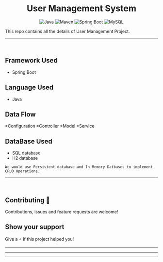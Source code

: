 
<h1 align = "center"> User Management System </h1>

<p align="center">
<a href="Java url">
    <img alt="Java" src="https://img.shields.io/badge/Java->=8-darkblue.svg" />
</a>
<a href="Maven url" >
    <img alt="Maven" src="https://img.shields.io/badge/maven-3.0.5-brightgreen.svg" />
</a>
<a href="Spring Boot url" >
    <img alt="Spring Boot" src="https://img.shields.io/badge/Spring Boot-3.0.6-brightgreen.svg" />
</a>
  
<a >
    <img alt="MySQL" src="https://img.shields.io/badge/MySQL-blue.svg">
</a>
</p>
   
This repo contains all the details of User Management Project.

---
<br>

## Framework Used
* Spring Boot

## Language Used
* Java

## Data Flow
*Configuration
*Controller
*Model
*Service

## DataBase Used
* SQL database
* H2 database
```
We would use Persistent database and In Memory Datbases to implement CRUD Operations.
```
---
<br>

## Contributing  🤝 

Contributions, issues and feature requests are welcome!<br />

## Show your support

Give a ⭐️ if this project helped you!
    
---
    
---

---
<br>
